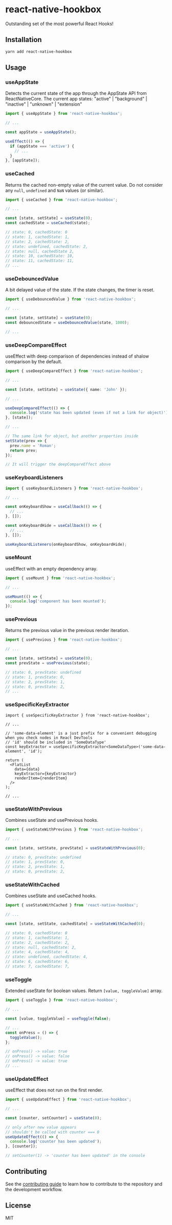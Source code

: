 # react-native-hookbox

Outstanding set of the most powerful React Hooks!

## Installation

```sh
yarn add react-native-hookbox
```

## Usage

### useAppState

Detects the current state of the app through the AppState API from ReactNativeCore.
The current app states: "active" | "background" | "inactive" | "unknown" | "extension"

```ts
import { useAppState } from 'react-native-hookbox';

// ...

const appState = useAppState();

useEffect(() => {
  if (appState === 'active') {
    // ...
  }
}, [appState]);
```

### useCached

Returns the cached non-empty value of the current value.
Do not consider any `null`, `undefined` and `NaN` values (or similar).

```ts
import { useCached } from 'react-native-hookbox';

// ...

const [state, setState] = useState(0);
const cachedState = useCached(state);

// state: 0, cachedState: 0
// state: 1, cachedState: 1,
// state: 2, cachedState: 2,
// state: undefined, cachedState: 2,
// state: null, cachedState 2,
// state: 10, cachedState: 10,
// state: 11, cachedState: 11,
// ...
```

### useDebouncedValue

A bit delayed value of the state.
If the state changes, the timer is reset.

```ts
import { useDebouncedValue } from 'react-native-hookbox';

// ...

const [state, setState] = useState(0);
const debouncedState = useDebouncedValue(state, 1000);

// ...
```

### useDeepCompareEffect

useEffect with deep comparison of dependencies instead of shalow comparison by the default.

```ts
import { useDeepCompareEffect } from 'react-native-hookbox';

// ...

const [state, setState] = useState({ name: 'John' });

// ...

useDeepCompareEffect(() => {
  console.log('state has been updated (even if not a link for object)');
}, [state]);

// ...

// The same link for object, but another properties inside
setState(prev => {
  prev.name = 'Roman';
  return prev;
});

// It will trigger the deepCompareEffect above
```

### useKeyboardListeners

```ts
import { useKeyboardListeners } from 'react-native-hookbox';

// ...

const onKeyboardShow = useCallback(() => {
  // ...
}, []);

const onKeyboardHide = useCallback(() => {
  // ...
}, []);

useKeyboardListeners(onKeyboardShow, onKeyboardHide);
```

### useMount

useEffect with an empty dependency array.

```ts
import { useMount } from 'react-native-hookbox';

// ...

useMount(() => {
  console.log('component has been mounted');
});
```

### usePrevious

Returns the previous value in the previous render iteration.

```ts
import { usePrevious } from 'react-native-hookbox';

// ...

const [state, setState] = useState(0);
const prevState = usePrevious(state);

// state: 0, prevState: undefined
// state: 1, prevState: 0,
// state: 2, prevState: 1,
// state: 0, prevState: 2,
// ...
```

### useSpecificKeyExtractor

```tsx
import { useSpecificKeyExtractor } from 'react-native-hookbox';

// ...

// 'some-data-element' is a just prefix for a convenient debugging when you check nodes in React DevTools
// 'id' should be included in 'SomeDataType'
const keyExtractor = useSpecificKeyExtractor<SomeDataType>('some-data-element', 'id');

return (
  <FlatList
    data={data}
    keyExtractor={keyExtractor}
    renderItem={renderItem}
  />
);

// ...
```

### useStateWithPrevious

Combines useState and usePrevious hooks.

```ts
import { useStateWithPrevious } from 'react-native-hookbox';

// ...

const [state, setState, prevState] = useStateWithPrevious(0);

// state: 0, prevState: undefined
// state: 1, prevState: 0,
// state: 2, prevState: 1,
// state: 0, prevState: 2,
```

### useStateWithCached

Combines useState and useCached hooks.

```ts
import { useStateWithCached } from 'react-native-hookbox';

// ...

const [state, setState, cachedState] = useStateWithCached(0);

// state: 0, cachedState: 0
// state: 1, cachedState: 1,
// state: 2, cachedState: 2,
// state: null, cachedState: 2,
// state: 4, cachedState: 4,
// state: undefined, cachedState: 4,
// state: 6, cachedState: 6,
// state: 7, cachedState: 7,
```

### useToggle

Extended useState for boolean values.
Return `[value, toggleValue]` array.

```ts
import { useToggle } from 'react-native-hookbox';

// ...

const [value, toggleValue] = useToggle(false);

// ...
const onPress = () => {
  toggleValue();
};

// onPress() -> value: true
// onPress() -> value: false
// onPress() -> value: true
// ...
```

### useUpdateEffect

useEffect that does not run on the first render.

```ts
import { useUpdateEffect } from 'react-native-hookbox';

// ...

const [counter, setCounter] = useState(0);

// only after new value appears
// shouldn't be called with counter === 0
useUpdateEffect(() => {
  console.log('counter has been updated');
}, [counter]);

// setCounter(1) -> 'counter has been updated' in the console
```

## Contributing

See the [contributing guide](CONTRIBUTING.md) to learn how to contribute to the repository and the development workflow.

## License

MIT
